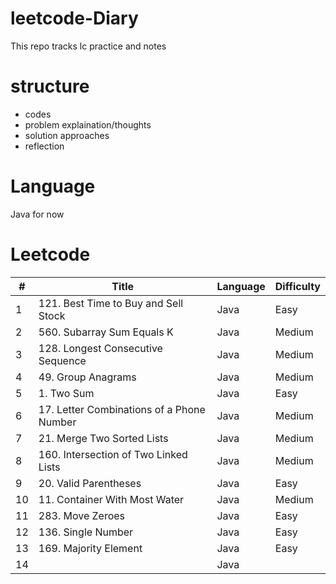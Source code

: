 # leetcode-Diary
This repo tracks lc practice and notes

# structure
- codes
- problem explaination/thoughts
- solution approaches
- reflection

# Language 
Java for now

# Leetcode

| #      | Title                                                           | Language     | Difficulty    |
|--------|-----------------------------------------------------------------|--------------|---------------|
| 1      |121. Best Time to Buy and Sell Stock                             |  Java        | Easy          |
| 2      |560. Subarray Sum Equals K                                       |  Java        | Medium        |
| 3      |128. Longest Consecutive Sequence                                |  Java        | Medium        |
| 4      |49. Group Anagrams                                               |  Java        | Medium        |
| 5      |1. Two Sum                                                       |  Java        | Easy          |
| 6      |17. Letter Combinations of a Phone Number                        |  Java        | Medium        |
| 7      |21. Merge Two Sorted Lists                                       |  Java        | Medium        |
| 8      |160. Intersection of Two Linked Lists                            |  Java        | Medium        |
| 9      |20. Valid Parentheses                                            |  Java        | Easy          |
| 10     |11. Container With Most Water                                    |  Java        | Medium        |
| 11     |283. Move Zeroes                                                 |  Java        | Easy          |
| 12     |136. Single Number                                               |  Java        | Easy          |
| 13     |169. Majority Element                                            |  Java        | Easy          |
| 14     |                                                                 |  Java        |               |

